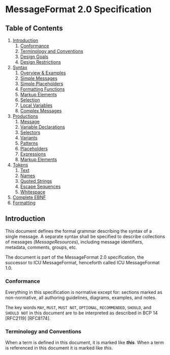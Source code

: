 # MessageFormat 2.0 Specification

## Table of Contents

1. [Introduction](#introduction)
   1. [Conformance](#conformance)
   1. [Terminology and Conventions](#terminology-and-conventions)
   1. [Design Goals](#design-goals)
   1. [Design Restrictions](#design-restrictions)
1. [Syntax](syntax.md)
   1. [Overview & Examples](syntax.md#overview--examples)
   1. [Simple Messages](syntax.md#simple-messages)
   1. [Simple Placeholders](syntax.md#simple-placeholders)
   1. [Formatting Functions](syntax.md#formatting-functions)
   1. [Markup Elements](syntax.md#markup-elements)
   1. [Selection](syntax.md#selection)
   1. [Local Variables](syntax.md#local-variables)
   1. [Complex Messages](syntax.md#complex-messages)
1. [Productions](syntax.md#productions)
   1. [Message](syntax.md#message)
   1. [Variable Declarations](syntax.md#variable-declarations)
   1. [Selectors](syntax.md#selectors)
   1. [Variants](syntax.md#variants)
   1. [Patterns](syntax.md#patterns)
   1. [Placeholders](syntax.md#placeholders)
   1. [Expressions](syntax.md#expressions)
   1. [Markup Elements](syntax.md#markup-elements)
1. [Tokens](syntax.md#tokens)
   1. [Text](syntax.md#text)
   1. [Names](syntax.md#names)
   1. [Quoted Strings](syntax.md#quoted-strings)
   1. [Escape Sequences](syntax.md#escape-sequences)
   1. [Whitespace](syntax.md#whitespace)
1. [Complete EBNF](syntax.md#complete-ebnf)
1. [Formatting](formatting.md)

## Introduction

This document defines the formal grammar describing the syntax of a single message.
A separate syntax shall be specified to describe collections of messages (_MessageResources_),
including message identifiers, metadata, comments, groups, etc.

The document is part of the MessageFormat 2.0 specification,
the successor to ICU MessageFormat, henceforth called ICU MessageFormat 1.0.

### Conformance

Everything in this specification is normative except for: sections marked 
as non-normative, all authoring guidelines, diagrams, examples, and notes.

The key words `MAY`, `MUST`, `MUST NOT`, `OPTIONAL`, `RECOMMENDED`, 
`SHOULD`, and `SHOULD NOT` in this document are to be interpreted as 
described in BCP 14 [RFC2119] [RFC8174]. 

### Terminology and Conventions

When a term is defined in this document, it is marked like ***this***. When
a term is referenced in this document it is marked like _this_.
